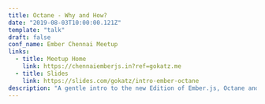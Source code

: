 ```yaml
---
title: Octane - Why and How?
date: "2019-08-03T10:00:00.121Z"
template: "talk"
draft: false
conf_name: Ember Chennai Meetup
links:
  - title: Meetup Home
    link: https://chennaiemberjs.in?ref=gokatz.me
  - title: Slides
    link: https://slides.com/gokatz/intro-ember-octane
description: "A gentle intro to the new Edition of Ember.js, Octane and step by step guide to migrate a classic component to Octane powered component."
---
```

